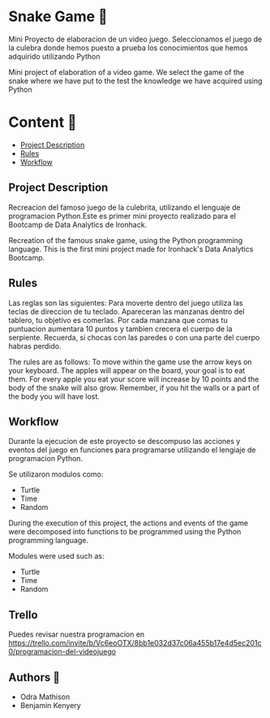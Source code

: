 # Snake Game :snake:

Mini Proyecto de elaboracion de un video juego.
Seleccionamos el juego de la culebra donde hemos puesto a prueba los conocimientos que hemos adquirido utilizando Python

Mini project of elaboration of a video game.
We select the game of the snake where we have put to the test the knowledge we have acquired using Python

# **Content** :scroll:

* [Project Description](#item1)
* [Rules](#item2)
* [Workflow](#item3)



## Project Description

Recreacion del famoso juego de la culebrita, utilizando el lenguaje de programacion Python.Este es primer mini proyecto realizado para el Bootcamp de Data Analytics de Ironhack.


Recreation of the famous snake game, using the Python programming language. This is the first mini project made for Ironhack's Data Analytics Bootcamp.


## Rules

Las reglas son las siguientes:
Para moverte dentro del juego utiliza las teclas de direccion de tu teclado.
Apareceran las manzanas dentro del tablero, tu objetivo es comerlas.
Por cada manzana que comas tu puntuacion aumentara 10 puntos y tambien crecera el cuerpo de la serpiente.
Recuerda, si chocas con las paredes  o con  una parte del cuerpo habras perdido.

The rules are as follows:
To move within the game use the arrow keys on your keyboard.
The apples will appear on the board, your goal is to eat them.
For every apple you eat your score will increase by 10 points and the body of the snake will also grow.
Remember, if you hit the walls or a part of the body you will have lost.




## Workflow

Durante la ejecucion de este proyecto se descompuso las acciones y eventos del juego en funciones para programarse utilizando el lengiaje de programacion Python.

Se utilizaron modulos como:
* Turtle
* Time
* Random

During the execution of this project, the actions and events of the game were decomposed into functions to be programmed using the Python programming language.

Modules were used such as:
* Turtle
* Time
* Random


## Trello

Puedes revisar nuestra programacion en https://trello.com/invite/b/Vc6eoOTX/8bb1e032d37c06a455b17e4d5ec201c0/programacion-del-videojuego


## Authors :pencil:

- Odra Mathison
- Benjamin Kenyery 

